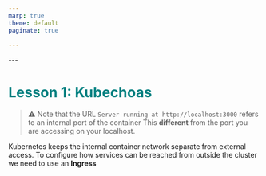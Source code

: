 ```yaml
---
marp: true
theme: default
paginate: true

---
```

<style>
section {
  background: white;
  color: black
}
h1 {color: teal}

.centered-image {
    display: block;
    margin-left: auto;
    margin-right: auto;
}
</style>---
# Lesson 1: Kubechoas

> :warning: Note that the URL `Server running at http://localhost:3000` refers to an internal port of the container
> This **different** from the port you are accessing on your localhost.
>
Kubernetes keeps the internal container network separate from external access. To configure how services can be reached from outside the cluster we need to use an **Ingress**